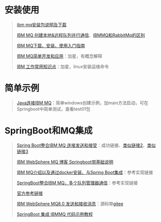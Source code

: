 # 安装使用

> [ibm mq安装包说明及下载](https://blog.csdn.net/liuyouzhang89/article/details/113643323)
>
> [IBM MQ 创建本地&远程队列并行通信](https://blog.csdn.net/qq_39915083/article/details/106859110)、[IBMMQ和RabbitMq的区别](https://blog.csdn.net/qq_39915083/article/details/106334330)
>
> [IBM MQ下载、安装、使用入门指南](https://blog.csdn.net/loveshenhaitao/article/details/102779083)
>
> [IBM MQ简单开发和应用](https://blog.csdn.net/2301_76770669/article/details/135269224)：加星，有概念解释
>
> [IBM 工作常用知识点](https://www.cnblogs.com/zhuozige/p/17015682.html)：加星，linux安装运维命令

# 简单示例

> [Java连接IBM MQ](https://blog.csdn.net/qq_17616169/article/details/54633005)：简单windows创建示例，加main方法启动，可在Springboot中简单测试，查看test01包

# SpringBoot和MQ集成

> [Spring Boot整合IBM MQ 连接发送和接受](https://blog.csdn.net/u012448904/article/details/90474548)：成功链接、[类似链接2](https://blog.csdn.net/zhaojian0910/article/details/83088422)、[类似链接3](https://blog.csdn.net/demo_yo/article/details/133773053)
>
> [IBM WebSphere MQ 博客 Springboot带基础说明](https://www.lyclife.com/2021/07/ibm-websphere-mq/)
>
> [IBM MQ介绍以及通过docker安装、与Spring Boot集成](https://juejin.cn/post/7122849324232343565)：参考实现链接
>
> [SpringBoot整合IBM MQ，多个队列管理器通信](https://blog.csdn.net/u012613251/article/details/82999840)：参考实现链接
>
> [官方参考链接](https://developer.ibm.com/tutorials/mq-jms-application-development-with-spring-boot/)
>
> [IBM WebSphere MQ8.0 发送和接收消息](https://juejin.cn/post/7254725753169510460)：源码带[gitee](https://gitee.com/sharloon/ibm-mq80-demo)
>
> [SpringBoot 集成 IBMMQ 代码示例教程](https://blog.csdn.net/demo_yo/article/details/133854975)